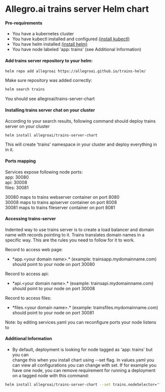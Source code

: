 # Allegro.ai trains server Helm chart
#### Pre-requirements
* You have a kubernetes cluster
* You have kubectl installed and configured [(install kubectl)](https://kubernetes.io/docs/tasks/tools/install-kubectl/)
* You have helm installed [(install helm)](https://helm.sh/docs/using_helm/#installing-helm)
* You have node labeled 'app: trains' (see Additional Information)
#### Add trains server repository to your helm:
```sh
helm repo add allegroai https://allegroai.github.io/trains-helm/
```

Make sure repository was added correctly:
```sh
helm search trains
```
You should see allegroai/trains-server-chart

#### Installing trains server chat on your cluster
According to your search results, following command should deploy trains server on your cluster
```sh
helm install allegroai/trains-server-chart
```

This will create 'trains' namespace in your cluster and deploy everything in in it.

#### Ports mapping
Services expose following node ports:<br>
app: 30080<br>
api: 30008<br>
files: 30081<br>

30080 maps to trains webserver container on port 8080<br>
30008 maps to trains apiserver container on port 8008<br>
30081 maps to trains fileserver container on port 8081<br>

#### Accessing trains-server
Indented way to use trains server is to create a load balancer and domain name with records pointing to it.
Trains translates domain names in a specific way. This are the rules you need to follow for it to work. <br>

Record to access web page:
* \*app.\<your domain name\>.* (example: trainsapp.mydomainname.com) should point to your node on port 30080

Record to access api:
* \*api.\<your domain name\>.* (example: trainsapi.mydomainname.com) should point to your node on port 30008

Record to access files:
* \*files.\<your domain name\>.* (example: trainsfiles.mydomainname.com) should point to your node on port 30081

Note: by editing services.yaml you can reconfigure ports your node listens to
#### Additional Information
* By default, deployment is looking for node tagged as 'app: trains' but you can  
change this when you install chart using --set flag. In values.yaml you can view all configurations you can 
change with set. If for example you have one node, you can remove 
requirement for running a deployment on a tagged node with this command:
```sh
helm install allegroai/trains-server-chart --set trains.nodeSelector=""
```

